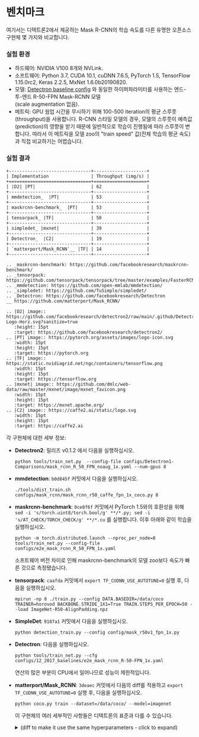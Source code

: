 
# 벤치마크

여기서는 디텍트론2에서 제공하는 Mask R-CNN의 학습 속도를
다른 유명한 오픈소스 구현체 몇 가지와 비교합니다.


### 실험 환경

* 하드웨어: NVIDIA V100 8개와 NVLink.
* 소프트웨어: Python 3.7, CUDA 10.1, cuDNN 7.6.5, PyTorch 1.5,
  TensorFlow 1.15.0rc2, Keras 2.2.5, MxNet 1.6.0b20190820.
* 모델: [Detectron baseline config](https://github.com/facebookresearch/Detectron/blob/master/configs/12_2017_baselines/e2e_mask_rcnn_R-50-FPN_1x.yaml) 와
  동일한 하이퍼파라미터를 사용하는 엔드-투-엔드 R-50-FPN Mask-RCNN 모델  
  (scale augmentation 없음).
* 메트릭: GPU 웜업 시간을 무시하기 위해 100-500 iteration의 평균 스루풋(throughput)을 사용합니다.
  R-CNN 스타일 모델의 경우, 모델의 스루풋이 예측값(prediction)의 영향을 받기 때문에
  일반적으로 학습이 진행됨에 따라 스루풋이 변합니다. 따라서 이 메트릭을 모델 zoo의 "train speed" 
  값(전체 학습의 평균 속도)과 직접 비교하기는 어렵습니다.


### 실험 결과

```eval_rst
+-------------------------------+--------------------+
| Implementation                | Throughput (img/s) |
+===============================+====================+
| |D2| |PT|                     | 62                 |
+-------------------------------+--------------------+
| mmdetection_  |PT|            | 53                 |
+-------------------------------+--------------------+
| maskrcnn-benchmark_  |PT|     | 53                 |
+-------------------------------+--------------------+
| tensorpack_ |TF|              | 50                 |
+-------------------------------+--------------------+
| simpledet_ |mxnet|            | 39                 |
+-------------------------------+--------------------+
| Detectron_  |C2|              | 19                 |
+-------------------------------+--------------------+
| `matterport/Mask_RCNN`__ |TF| | 14                 |
+-------------------------------+--------------------+

.. _maskrcnn-benchmark: https://github.com/facebookresearch/maskrcnn-benchmark/
.. _tensorpack: https://github.com/tensorpack/tensorpack/tree/master/examples/FasterRCNN
.. _mmdetection: https://github.com/open-mmlab/mmdetection/
.. _simpledet: https://github.com/TuSimple/simpledet/
.. _Detectron: https://github.com/facebookresearch/Detectron
__ https://github.com/matterport/Mask_RCNN/

.. |D2| image:: https://github.com/facebookresearch/detectron2/raw/main/.github/Detectron2-Logo-Horz.svg?sanitize=true
   :height: 15pt
   :target: https://github.com/facebookresearch/detectron2/
.. |PT| image:: https://pytorch.org/assets/images/logo-icon.svg
   :width: 15pt
   :height: 15pt
   :target: https://pytorch.org
.. |TF| image:: https://static.nvidiagrid.net/ngc/containers/tensorflow.png
   :width: 15pt
   :height: 15pt
   :target: https://tensorflow.org
.. |mxnet| image:: https://github.com/dmlc/web-data/raw/master/mxnet/image/mxnet_favicon.png
   :width: 15pt
   :height: 15pt
   :target: https://mxnet.apache.org/
.. |C2| image:: https://caffe2.ai/static/logo.svg
   :width: 15pt
   :height: 15pt
   :target: https://caffe2.ai
```


각 구현체에 대한 세부 정보:

* __Detectron2__: 릴리즈 v0.1.2 에서 다음을 실행하십시오.
  ```
  python tools/train_net.py  --config-file configs/Detectron1-Comparisons/mask_rcnn_R_50_FPN_noaug_1x.yaml --num-gpus 8
  ```

* __mmdetection__: `b0d845f` 커밋에서 다음을 실행하십시오.
  ```
  ./tools/dist_train.sh configs/mask_rcnn/mask_rcnn_r50_caffe_fpn_1x_coco.py 8
  ```

* __maskrcnn-benchmark__: `0ce8f6f` 커밋에서 PyTorch 1.5와의 호환성을 위해 `sed -i 's/torch.uint8/torch.bool/g' **/*.py; sed -i 's/AT_CHECK/TORCH_CHECK/g' **/*.cu` 를
  실행합니다. 이후 아래와 같이 학습을 실행하십시오.
  ```
  python -m torch.distributed.launch --nproc_per_node=8 tools/train_net.py --config-file configs/e2e_mask_rcnn_R_50_FPN_1x.yaml
  ```
  소프트웨어 버전 차이로 인해 maskrcnn-benchmark의 모델 zoo보다 속도가 빠른 것으로 측정됐습니다.

* __tensorpack__: `caafda` 커밋에서 `export TF_CUDNN_USE_AUTOTUNE=0` 실행 후, 다음을 실행하십시오.
  ```
  mpirun -np 8 ./train.py --config DATA.BASEDIR=/data/coco TRAINER=horovod BACKBONE.STRIDE_1X1=True TRAIN.STEPS_PER_EPOCH=50 --load ImageNet-R50-AlignPadding.npz
  ```

* __SimpleDet__: `9187a1` 커밋에서 다음을 실행하십시오.
  ```
  python detection_train.py --config config/mask_r50v1_fpn_1x.py
  ```

* __Detectron__: 다음을 실행하십시오.
  ```
  python tools/train_net.py --cfg configs/12_2017_baselines/e2e_mask_rcnn_R-50-FPN_1x.yaml
  ```
  연산의 많은 부분이 CPU에서 일어나므로 성능이 제한적입니다.

* __matterport/Mask_RCNN__: `3deaec` 커밋에서 다음의 diff를 적용하고 `export TF_CUDNN_USE_AUTOTUNE=0` 실행 후, 다음을 실행하십시오.
  ```
  python coco.py train --dataset=/data/coco/ --model=imagenet
  ```
  이 구현체의 여러 세부적인 사항들은 디텍트론의
  표준과 다를 수 있습니다.

  <details>
  <summary>
  (diff to make it use the same hyperparameters - click to expand)
  </summary>

  ```diff
  diff --git i/mrcnn/model.py w/mrcnn/model.py
  index 62cb2b0..61d7779 100644
  --- i/mrcnn/model.py
  +++ w/mrcnn/model.py
  @@ -2367,8 +2367,8 @@ class MaskRCNN():
        epochs=epochs,
        steps_per_epoch=self.config.STEPS_PER_EPOCH,
        callbacks=callbacks,
  -            validation_data=val_generator,
  -            validation_steps=self.config.VALIDATION_STEPS,
  +            #validation_data=val_generator,
  +            #validation_steps=self.config.VALIDATION_STEPS,
        max_queue_size=100,
        workers=workers,
        use_multiprocessing=True,
  diff --git i/mrcnn/parallel_model.py w/mrcnn/parallel_model.py
  index d2bf53b..060172a 100644
  --- i/mrcnn/parallel_model.py
  +++ w/mrcnn/parallel_model.py
  @@ -32,6 +32,7 @@ class ParallelModel(KM.Model):
      keras_model: The Keras model to parallelize
      gpu_count: Number of GPUs. Must be > 1
      """
  +        super().__init__()
      self.inner_model = keras_model
      self.gpu_count = gpu_count
      merged_outputs = self.make_parallel()
  diff --git i/samples/coco/coco.py w/samples/coco/coco.py
  index 5d172b5..239ed75 100644
  --- i/samples/coco/coco.py
  +++ w/samples/coco/coco.py
  @@ -81,7 +81,10 @@ class CocoConfig(Config):
    IMAGES_PER_GPU = 2

    # Uncomment to train on 8 GPUs (default is 1)
  -    # GPU_COUNT = 8
  +    GPU_COUNT = 8
  +    BACKBONE = "resnet50"
  +    STEPS_PER_EPOCH = 50
  +    TRAIN_ROIS_PER_IMAGE = 512

    # Number of classes (including background)
    NUM_CLASSES = 1 + 80  # COCO has 80 classes
  @@ -496,29 +499,10 @@ if __name__ == '__main__':
      # *** This training schedule is an example. Update to your needs ***

      # Training - Stage 1
  -        print("Training network heads")
      model.train(dataset_train, dataset_val,
            learning_rate=config.LEARNING_RATE,
            epochs=40,
  -                    layers='heads',
  -                    augmentation=augmentation)
  -
  -        # Training - Stage 2
  -        # Finetune layers from ResNet stage 4 and up
  -        print("Fine tune Resnet stage 4 and up")
  -        model.train(dataset_train, dataset_val,
  -                    learning_rate=config.LEARNING_RATE,
  -                    epochs=120,
  -                    layers='4+',
  -                    augmentation=augmentation)
  -
  -        # Training - Stage 3
  -        # Fine tune all layers
  -        print("Fine tune all layers")
  -        model.train(dataset_train, dataset_val,
  -                    learning_rate=config.LEARNING_RATE / 10,
  -                    epochs=160,
  -                    layers='all',
  +                    layers='3+',
            augmentation=augmentation)

    elif args.command == "evaluate":
  ```

  </details>
